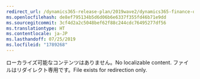 ```yaml
---
redirect_url: /dynamics365-release-plan/2019wave2/dynamics365-finance-operations/reverse-journal-posting
ms.openlocfilehash: de8ef795134b5d6d06b6e6337f355fd46b71e9dd
ms.sourcegitcommit: 3cf4d2a2c5048bef62f88c244cdc76495277df56
ms.translationtype: HT
ms.contentlocale: ja-JP
ms.lasthandoff: 07/25/2019
ms.locfileid: "1789268"
---
```

 <span data-ttu-id="22d29-101">ローカライズ可能なコンテンツはありません。</span><span class="sxs-lookup"><span data-stu-id="22d29-101">No localizable content.</span></span> <span data-ttu-id="22d29-102">ファイルはリダイレクト専用です。</span><span class="sxs-lookup"><span data-stu-id="22d29-102">File exists for redirection only.</span></span>
